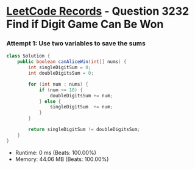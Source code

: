 # [LeetCode Records](../../README.md) - Question 3232 Find if Digit Game Can Be Won

### Attempt 1: Use two variables to save the sums
```java
class Solution {
    public boolean canAliceWin(int[] nums) {
        int singleDigitSum = 0;
        int doubleDigitsSum = 0;

        for (int num : nums) {
            if (num >= 10) {
                doubleDigitsSum += num;
            } else {
                singleDigitSum  += num;
            }
        }

        return singleDigitSum != doubleDigitsSum;
    }
}
```
- Runtime: 0 ms (Beats: 100.00%)
- Memory: 44.06 MB (Beats: 100.00%)

<br>
